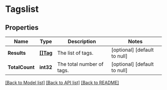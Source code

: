 # Tagslist

## Properties
Name | Type | Description | Notes
------------ | ------------- | ------------- | -------------
**Results** | [**[]Tag**](tag.md) | The list of tags. | [optional] [default to null]
**TotalCount** | **int32** | The total number of tags. | [optional] [default to null]

[[Back to Model list]](../README.md#documentation-for-models) [[Back to API list]](../README.md#documentation-for-api-endpoints) [[Back to README]](../README.md)


